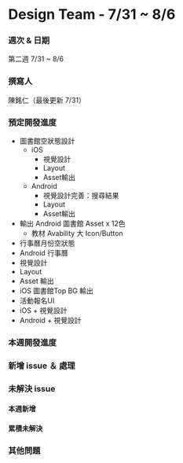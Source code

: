 # Design Team - 7/31 ~ 8/6

### 週次 & 日期

第二週 7/31 ~ 8/6

### 撰寫人

陳銘仁（最後更新 7/31）

### 預定開發進度
+ 圖書館空狀態設計
  + iOS 
    + 視覺設計 
    + Layout
    + Asset輸出
  + Android
    + 視覺設計完善：搜尋結果
    + Layout
    + Asset輸出
+ 輸出 Android 圖書館 Asset x 12色
  +  教材 Avability 大 Icon/Button 
+  行事曆月份空狀態
+  Android 行事曆
  +  視覺設計
  +  Layout
  +  Asset 輸出
+  iOS 圖書館Top BG 輸出
+  活動報名UI
  +  iOS
    +  視覺設計
  +  Android
    +  視覺設計

### 本週開發進度

### 新增 issue ＆ 處理

### 未解決 issue

#### 本週新增

#### 累積未解決


### 其他問題
